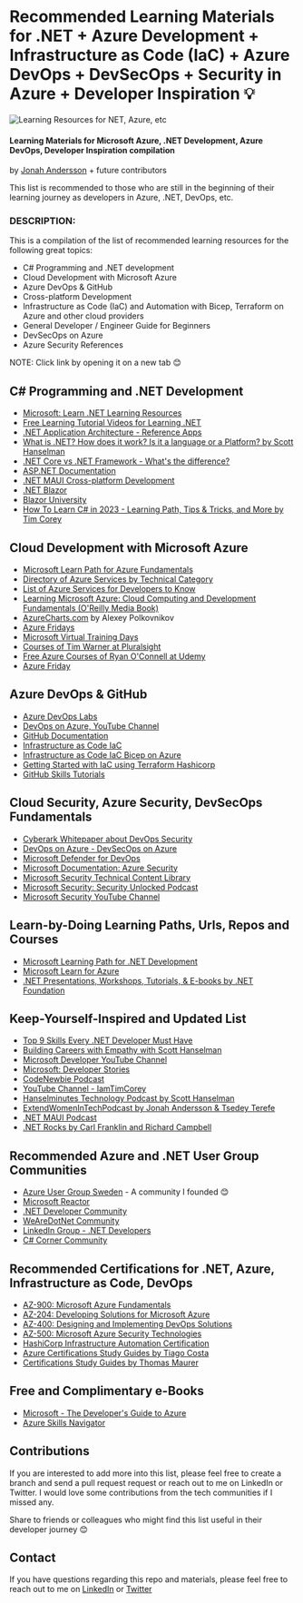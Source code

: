 # Recommended Learning Materials for .NET + Azure Development + Infrastructure as Code (IaC) + Azure DevOps + DevSecOps + Security in Azure + Developer Inspiration 💡
![Learning Resources for  NET, Azure, etc](https://user-images.githubusercontent.com/14919667/224551645-7e182e84-3e57-45f0-9400-8bcf97cf15b2.png)

#### Learning Materials for Microsoft Azure, .NET Development, Azure DevOps, Developer Inspiration compilation 
by [Jonah Andersson](https://www.linkedin.com/in/jonahandersson) + future contributors

This list is recommended to those who are still in the beginning of their learning journey as developers in Azure, .NET, DevOps, etc. 

### DESCRIPTION: 

This is a compilation of the list of recommended learning resources for the following great topics:

- C# Programming and .NET development
- Cloud Development with Microsoft Azure
- Azure DevOps & GitHub 
- Cross-platform Development 
- Infrastructure as Code (IaC) and Automation with Bicep, Terraform on Azure and other cloud providers
- General Developer / Engineer Guide for Beginners 
- DevSecOps on Azure 
- Azure Security References

NOTE: Click link by opening it on a new tab 😊

## C# Programming and .NET Development  

- [Microsoft: Learn .NET Learning Resources](https://dotnet.microsoft.com/en-us/learn?WT.mc_id=DT-MVP-5004251) 
- [Free Learning Tutorial Videos for Learning .NET](https://dotnet.microsoft.com/en-us/learn/videos?WT.mc_id=DT-MVP-5004251)
- [.NET Application Architecture - Reference Apps](https://github.com/dotnet-architecture)
- [What is .NET? How does it work? Is it a language or a Platform? by Scott Hanselman](https://www.hanselman.com/blog/what-is-net-how-does-it-work-is-it-a-language-or-a-platform)
- [.NET Core vs .NET Framework - What's the difference?](https://www.youtube.com/watch?v=79UWvR734wI)
- [ASP.NET Documentation](https://learn.microsoft.com/en-us/aspnet/core/?view=aspnetcore-6.0)
- [.NET MAUI Cross-platform Development](https://learn.microsoft.com/en-us/dotnet/maui/what-is-maui?view=net-maui-7.0/?WT.mc_id=DT-MVP-500425)
- [.NET Blazor](https://dotnet.microsoft.com/en-us/apps/aspnet/web-apps/blazor?WT.mc_id=DT-MVP-500425)
- [Blazor University](https://blazor-university.com/)
- [How To Learn C# in 2023 - Learning Path, Tips & Tricks, and More by Tim Corey](https://www.youtube.com/watch?v=hnjly9iBHso)


## Cloud Development with Microsoft Azure

- [Microsoft Learn Path for Azure Fundamentals](https://learn.microsoft.com/en-us/certifications/azure-fundamentals/?WT.mc_id=AZ-MVP-5004251)
- [Directory of Azure Services by Technical Category](https://azure.microsoft.com/en-us/products/?WT.mc_id=AZ-MVP-5004251)
- [List of Azure Services for Developers to Know](https://learn.microsoft.com/en-us/azure/developer/intro/azure-developer-key-services?source=recommendations)
- [Learning Microsoft Azure: Cloud Computing and Development Fundamentals (O'Reilly Media Book)](https://learning.oreilly.com/library/view/learning-microsoft-azure/9781098113315/ "Learning Microsoft Azure: Cloud Computing and Development Fundamentals (O'Reilly Media Book) by Jonah Andersson ") 
- [AzureCharts.com](https://azurecharts.com) by Alexey Polkovnikov 
- [Azure Fridays](https://learn.microsoft.com/en-us/shows/azure-friday/?WT.mc_id=AZ-MVP-5004251)
- [Microsoft Virtual Training Days](https://www.microsoft.com/en-us/trainingdays)
- [Courses of Tim Warner at Pluralsight](https://www.pluralsight.com/authors/tim-warner)
- [Free Azure Courses of Ryan O'Connell at Udemy](https://www.udemy.com/user/ryan-oconnell-3/)
- [Azure Friday](https://learn.microsoft.com/en-us/shows/azure-friday/)

## Azure DevOps & GitHub

- [Azure DevOps Labs](https://azuredevopslabs.com/)
- [DevOps on Azure, YouTube Channel](https://www.youtube.com/@AzureDevOps)
- [GitHub Documentation](https://docs.github.com/en/get-started/quickstart/git-and-github-learning-resources?WT.mc_id=DT-MVP-500425)
- [Infrastructure as Code IaC](https://learn.microsoft.com/en-us/devops/deliver/what-is-infrastructure-as-code?WT.mc_id=DT-MVP-500425)
- [Infrastructure as Code IaC Bicep on Azure](https://learn.microsoft.com/en-us/azure/azure-resource-manager/bicep/)
- [Getting Started with IaC using Terraform Hashicorp](https://developer.hashicorp.com/terraform/tutorials)
- [GitHub Skills Tutorials](https://skills.github.com/)


## Cloud Security, Azure Security, DevSecOps Fundamentals

- [Cyberark Whitepaper about DevOps Security](https://www.cyberark.com/what-is/devops-security)
- [DevOps on Azure - DevSecOps on Azure](https://www.youtube.com/watch?v=qI8MRbNGKlM=)
- [Microsoft Defender for DevOps](https://learn.microsoft.com/en-us/azure/defender-for-cloud/defender-for-devops-introduction?WT.mc_id=AZ-MVP-500425)
- [Microsoft Documentation: Azure Security](https://learn.microsoft.com/en-us/azure/security?WT.mc_id=AZ-MVP-500425)
- [Microsoft Security Technical Content Library](https://www.microsoft.com/en-us/security/content-library/Home/Index?culture=en-US?WT.mc_id=AZ-MVP-500425)
- [Microsoft Security: Security Unlocked Podcast](https://thecyberwire.com/podcasts/security-unlocked)
- [Microsoft Security YouTube Channel](https://www.youtube.com/microsoftsecurity)

## Learn-by-Doing Learning Paths, Urls, Repos and Courses

- [Microsoft Learning Path for .NET Development](https://learn.microsoft.com/en-us/training/dotnet/?WT.mc_id=DT-MVP-500425)
- [Microsoft Learn for Azure](https://learn.microsoft.com/en-us/training/azure/?WT.mc_id=AZ-MVP-500425)
- [.NET Presentations, Workshops, Tutorials, & E-books by .NET Foundation](https://dotnetfoundation.org/community/resources)

## Keep-Yourself-Inspired and Updated List 

- [Top 9 Skills Every .NET Developer Must Have](https://www.dotnetnakama.com/blog/top-9-skills-every-dotnet-developer-must-have/)
- [Building Careers with Empathy with Scott Hanselman](https://www.youtube.com/watch?v=6eSpILu7wpg)
- [Microsoft Developer YouTube Channel](https://www.youtube.com/@MicrosoftDeveloper)
- [Microsoft: Developer Stories](https://learn.microsoft.com/en-us/shows/developer-stories/)
- [CodeNewbie Podcast](https://www.codenewbie.org/podcast)
- [YouTube Channel - IamTimCorey](https://www.youtube.com/@IAmTimCorey) 
- [Hanselminutes Technology Podcast by Scott Hanselman](https://hanselminutes.com/)
- [ExtendWomenInTechPodcast by Jonah Andersson & Tsedey Terefe](https://podcasts.apple.com/us/podcast/extend-women-in-tech-podcast/id1547225298)
- [.NET MAUI Podcast](https://www.dotnetmauipodcast.com/)
- [.NET Rocks by Carl Franklin and Richard Campbell](https://www.dotnetrocks.com/)

## Recommended Azure and .NET User Group Communities 

- [Azure User Group Sweden](meetup.com/azureusergroupsundsvallsverige) - A community I founded 😊
- [Microsoft Reactor](https://developer.microsoft.com/en-us/reactor?WT.mc_id=DT-MVP-500425)
- [.NET Developer Community](https://dotnet.microsoft.com/en-us/platform/community)
- [WeAreDotNet Community](https://www.wearedotnet.io/)
- [LinkedIn Group - .NET Developers](https://www.linkedin.com/groups/40949/)
- [C# Corner Community](https://www.c-sharpcorner.com/)

## Recommended Certifications for .NET, Azure, Infrastructure as Code, DevOps

- [AZ-900: Microsoft Azure Fundamentals](https://learn.microsoft.com/en-us/certifications/exams/az-900?WT.mc_id=AZ-MVP-500425)
- [AZ-204: Developing Solutions for Microsoft Azure](https://learn.microsoft.com/en-us/certifications/exams/az-204?WT.mc_id=AZ-MVP-500425)
- [AZ-400: Designing and Implementing DevOps Solutions](https://learn.microsoft.com/en-us/certifications/exams/az-400)
- [AZ-500: Microsoft Azure Security Technologies](https://learn.microsoft.com/en-us/certifications/exams/az-500)
- [HashiCorp Infrastructure Automation Certification](https://www.hashicorp.com/certification/terraform-associate)
- [Azure Certifications Study Guides by Tiago Costa](https://www.tiagocosta.com/azure-certifications/)
- [Certifications Study Guides by Thomas Maurer](https://www.thomasmaurer.ch/category/microsoft/certification/)


## Free and Complimentary e-Books 

- [Microsoft - The Developer's Guide to Azure](https://azure.microsoft.com/en-us/resources/whitepapers/developer-guide-to-azure?WT.mc_id=AZ-MVP-500425)
- [Azure Skills Navigator](https://azure.microsoft.com/en-us/resources/azure-skills-navigator-for-developers?WT.mc_id=AZ-MVP-500425)

## Contributions  

If you are interested to add more into this list, please feel free to create a branch and send a pull request request or reach out to me on LinkedIn or Twitter.
I would love some contributions from the tech communities if I missed any. 

Share to friends or colleagues who might find this list useful in their developer journey 😊 

## Contact 

If you have questions regarding this repo and materials, please feel free to reach out to me on [LinkedIn](https://www.linkedin.com/in/jonahandersson) or [Twitter](https://www.twitter.com/cjkodare)
